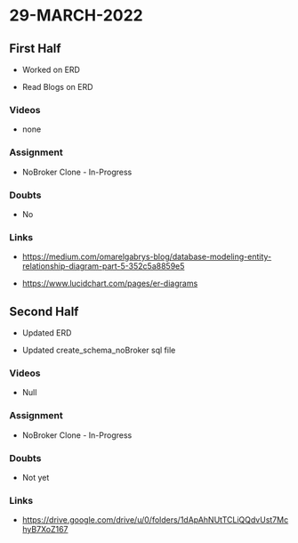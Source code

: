 # 29-MARCH-2022

## First Half

- Worked on ERD 

- Read Blogs on ERD

### Videos

- none

### Assignment 

- NoBroker Clone - In-Progress

### Doubts

- No

### Links

- https://medium.com/omarelgabrys-blog/database-modeling-entity-relationship-diagram-part-5-352c5a8859e5

- https://www.lucidchart.com/pages/er-diagrams

## Second Half
 
- Updated ERD 

- Updated create_schema_noBroker sql file

### Videos

- Null

### Assignment 

- NoBroker Clone - In-Progress

### Doubts

- Not yet

### Links

- https://drive.google.com/drive/u/0/folders/1dApAhNUtTCLiQQdvUst7MchyB7XoZ167